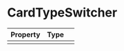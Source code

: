# CardTypeSwitcher

| Property   |      Type      |   |
|:----------|:-------------|:------|
|   |   |   |
